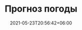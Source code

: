 ---
title: "Прогноз погоды"
date: 2021-05-23T20:56:42+06:00
type: APP
image: "images/projects/project-thumb-seven.png"
category: ["React, weather API"]
project_images: ["images/projects/project-details-image-one.jpg", "images/projects/project-details-image-two.jpg"]
Alink: "https://weather-app-react-lovelyfox-code.vercel.app/"
---
